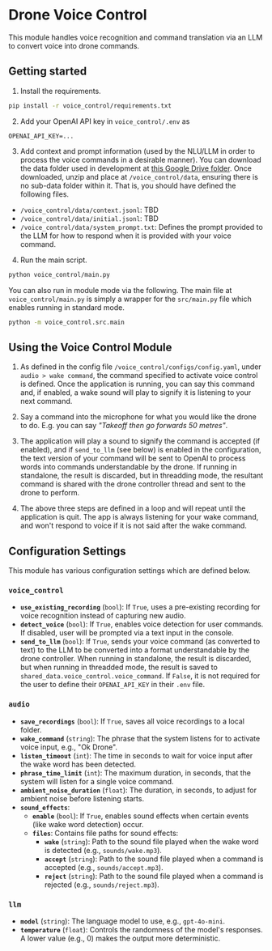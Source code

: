 # Drone Voice Control

This module handles voice recognition and command translation via an LLM to convert voice into drone commands.

## Getting started

1. Install the requirements.

```bash
pip install -r voice_control/requirements.txt
```

2. Add your OpenAI API key in `voice_control/.env` as

```
OPENAI_API_KEY=...
```

3. Add context and prompt information (used by the NLU/LLM in order to process the voice commands in a desirable manner). You can download the data folder used in development at [this Google Drive folder](https://drive.google.com/drive/folders/1vTnuQttrPQ0hgq_KUsqppmDC-xUoEvJI?usp=sharing]). Once downloaded, unzip and place at `/voice_control/data`, ensuring there is no sub-data folder within it. That is, you should have defined the following files.

-   `/voice_control/data/context.jsonl`: TBD
-   `/voice_control/data/initial.jsonl`: TBD
-   `/voice_control/data/system_prompt.txt`: Defines the prompt provided to the LLM for how to respond when it is provided with your voice command.

4. Run the main script.

```bash
python voice_control/main.py
```

You can also run in module mode via the following. The main file at `voice_control/main.py` is simply a wrapper for the `src/main.py` file which enables running in standard mode.

```bash
python -m voice_control.src.main
```

## Using the Voice Control Module

1. As defined in the config file `/voice_control/configs/config.yaml`, under `audio > wake command`, the command specified to activate voice control is defined. Once the application is running, you can say this command and, if enabled, a wake sound will play to signify it is listening to your next command.

2. Say a command into the microphone for what you would like the drone to do. E.g. you can say _"Takeoff then go forwards 50 metres"_.

3. The application will play a sound to signify the command is accepted (if enabled), and if `send_to_llm` (see below) is enabled in the configuration, the text version of your command will be sent to OpenAI to process words into commands understandable by the drone. If running in standalone, the result is discarded, but in threadding mode, the resultant command is shared with the drone controller thread and sent to the drone to perform.

4. The above three steps are defined in a loop and will repeat until the application is quit. The app is always listening for your wake command, and won't respond to voice if it is not said after the wake command.

## Configuration Settings

This module has various configuration settings which are defined below.

### `voice_control`

-   **`use_existing_recording`** (`bool`): If `True`, uses a pre-existing recording for voice recognition instead of capturing new audio.
-   **`detect_voice`** (`bool`): If `True`, enables voice detection for user commands. If disabled, user will be prompted via a text input in the console.
-   **`send_to_llm`** (`bool`): If `True`, sends your voice command (as converted to text) to the LLM to be converted into a format understandable by the drone controller. When running in standalone, the result is discarded, but when running in threadded mode, the result is saved to `shared_data.voice_control.voice_command`. If `False`, it is not required for the user to define their `OPENAI_API_KEY` in their `.env` file.

### `audio`

-   **`save_recordings`** (`bool`): If `True`, saves all voice recordings to a local folder.
-   **`wake_command`** (`string`): The phrase that the system listens for to activate voice input, e.g., "Ok Drone".
-   **`listen_timeout`** (`int`): The time in seconds to wait for voice input after the wake word has been detected.
-   **`phrase_time_limit`** (`int`): The maximum duration, in seconds, that the system will listen for a single voice command.
-   **`ambient_noise_duration`** (`float`): The duration, in seconds, to adjust for ambient noise before listening starts.
-   **`sound_effects`**:
    -   **`enable`** (`bool`): If `True`, enables sound effects when certain events (like wake word detection) occur.
    -   **`files`**: Contains file paths for sound effects:
        -   **`wake`** (`string`): Path to the sound file played when the wake word is detected (e.g., `sounds/wake.mp3`).
        -   **`accept`** (`string`): Path to the sound file played when a command is accepted (e.g., `sounds/accept.mp3`).
        -   **`reject`** (`string`): Path to the sound file played when a command is rejected (e.g., `sounds/reject.mp3`).

### `llm`

-   **`model`** (`string`): The language model to use, e.g., `gpt-4o-mini`.
-   **`temperature`** (`float`): Controls the randomness of the model's responses. A lower value (e.g., 0) makes the output more deterministic.
